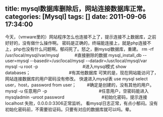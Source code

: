 title: mysql数据库删除后，网站连接数据库正常。
categories: [Mysql]
tags: []
date: 2011-09-06 17:34:00
---
今天，（vmware里的）网站程序怎么也连接不上了，提示连接不上数据库，之前好好的，没有做什么操作啊。
密码是正确的，终端能连接上，就是php连接不上，php也没有什么问题啊。郁闷死了。怒之，删mysql数据库，重建。
rm -rf /usr/local/mysql/var/mysql&nbsp;&nbsp;&nbsp;&nbsp;&nbsp;&nbsp;&nbsp;&nbsp;&nbsp;&nbsp;&nbsp;&nbsp; #直接删除的数据
mysql_install_db --user=mysql --basedir=/usr/local/mysql --datadir=/usr/local/mysql/var
mysql -u root -p&nbsp;&nbsp;&nbsp;&nbsp;&nbsp;&nbsp;&nbsp;&nbsp;&nbsp;&nbsp;&nbsp;&nbsp;&nbsp;&nbsp;&nbsp;&nbsp;&nbsp;&nbsp;&nbsp;&nbsp;&nbsp;&nbsp;&nbsp;&nbsp;&nbsp;&nbsp;&nbsp;&nbsp;&nbsp;&nbsp;&nbsp;&nbsp;&nbsp;&nbsp;&nbsp;&nbsp; #进入mysql模式
show databases；&nbsp;&nbsp;&nbsp;&nbsp;&nbsp;&nbsp;&nbsp;&nbsp;&nbsp;&nbsp;&nbsp;&nbsp;&nbsp;&nbsp;&nbsp;&nbsp;&nbsp;&nbsp;&nbsp;&nbsp;&nbsp;&nbsp;&nbsp;&nbsp;&nbsp;&nbsp;&nbsp;&nbsp;&nbsp;&nbsp;&nbsp; #有其他数据库
可笑的是，现在网站能访问了，网站连接数据库的用户密码没有修改。
快速进入mysql表
use mysql
select user，host，password from user；&nbsp;&nbsp;&nbsp;&nbsp;&nbsp;&nbsp;&nbsp;&nbsp; #确定是创建的，没有其他的用户。
mysql -u 任意用户 -p&nbsp;&nbsp;&nbsp;&nbsp;&nbsp;&nbsp;&nbsp;&nbsp;&nbsp;&nbsp;&nbsp;&nbsp;&nbsp;&nbsp;&nbsp;&nbsp;&nbsp;&nbsp;&nbsp;&nbsp;&nbsp;&nbsp;&nbsp;&nbsp;&nbsp;&nbsp;&nbsp;&nbsp;&nbsp;&nbsp;&nbsp;&nbsp;&nbsp;&nbsp;&nbsp;&nbsp;&nbsp;&nbsp;&nbsp;&nbsp;&nbsp;&nbsp; #任意用户，空密码能进入
mysqladmin -uroot password&nbsp;&nbsp;&nbsp;&nbsp;&nbsp;&nbsp;&nbsp;&nbsp;&nbsp;&nbsp;&nbsp;&nbsp;&nbsp;&nbsp;&nbsp;&nbsp;&nbsp;&nbsp;&nbsp;&nbsp;&nbsp;&nbsp;&nbsp;&nbsp;&nbsp;&nbsp;&nbsp;&nbsp;&nbsp;&nbsp; #初始化密码，提示连接localhost 失败，0.0.0.0:3306正常监听。
看mysql日志正常，有点小郁闷。没有初始化密码前，不需要验证码。只要有对应的数据库就可以吗。晕。
&nbsp;